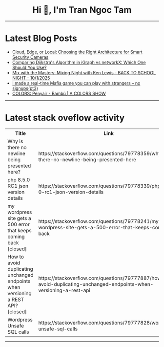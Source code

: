 <h1 align="center">Hi 👋, I'm Tran Ngoc Tam</h1>

---

# Latest Blog Posts 
<!-- BLOG-POST-LIST:START -->
- [Cloud, Edge, or Local: Choosing the Right Architecture for Smart Security Cameras](https://dev.to/dyrok/cloud-edge-or-local-choosing-the-right-architecture-for-smart-security-cameras-2ej4)
- [Comparing Dijkstra&#39;s Algorithm in iGraph vs networkX: Which One Should You Use?](https://dev.to/whoakarsh/comparing-dijkstras-algorithm-in-igraph-vs-networkx-which-one-should-you-use-4d82)
- [Mix with the Masters: Mixing Night with Ken Lewis - BACK TO SCHOOL NIGHT - 10/1/2025](https://dev.to/music_youtube/mix-with-the-masters-mixing-night-with-ken-lewis-back-to-school-night-1012025-5dh)
- [I made a real-time Mafia game you can play with strangers – no signups&lpar;pt3&rpar;](https://dev.to/hito/i-made-a-real-time-mafia-game-you-can-play-with-strangers-no-signupspt3-3nf7)
- [COLORS: Penyair - Bambú | A COLORS SHOW](https://dev.to/music_youtube/colors-penyair-bambu-a-colors-show-16jc)
<!-- BLOG-POST-LIST:END -->

---

# Latest stack oveflow activity
<table>
  <tr><th>Title</th><th>Link</th></tr>
  <!-- STACKOVERFLOW:START --><tr><td>Why is there no newline being presented here?</td><td>https://stackoverflow.com/questions/79778359/why-is-there-no-newline-being-presented-here</td></tr><tr><td>php 8.5.0 RC1 json version details</td><td>https://stackoverflow.com/questions/79778339/php-8-5-0-rc1-json-version-details</td></tr><tr><td>my wordpress site gets a 500 error that keeps coming back [closed]</td><td>https://stackoverflow.com/questions/79778241/my-wordpress-site-gets-a-500-error-that-keeps-coming-back</td></tr><tr><td>How to avoid duplicating unchanged endpoints when versioning a REST API? [closed]</td><td>https://stackoverflow.com/questions/79777887/how-to-avoid-duplicating-unchanged-endpoints-when-versioning-a-rest-api</td></tr><tr><td>Wordpress Unsafe SQL calls</td><td>https://stackoverflow.com/questions/79777828/wordpress-unsafe-sql-calls</td></tr><!-- STACKOVERFLOW:END -->
</table>

---


